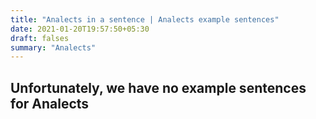 ```yaml
---
title: "Analects in a sentence | Analects example sentences"
date: 2021-01-20T19:57:50+05:30
draft: falses
summary: "Analects"
---
```

## Unfortunately, we have no example sentences for Analects                 
